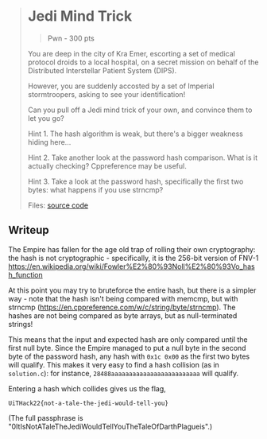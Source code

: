 > # Jedi Mind Trick
> > Pwn - 300 pts
> 
> You are deep in the city of Kra Emer, escorting a set of medical protocol droids to a local hospital, on a secret mission on behalf of the Distributed Interstellar Patient System (DIPS). 
> 
> However, you are suddenly accosted by a set of Imperial stormtroopers, asking to see your identification!
> 
> Can you pull off a Jedi mind trick of your own, and convince them to let you go?
>
> Hint 1. The hash algorithm is weak, but there's a bigger weakness hiding here...
> 
> Hint 2. Take another look at the password hash comparison. What is it actually checking? Cppreference may be useful.
> 
> Hint 3. Take a look at the password hash, specifically the first two bytes: what happens if you use strncmp?
> 
> Files: [source code](./scr)

## Writeup

The Empire has fallen for the age old trap of rolling their own cryptography: 
the hash is not cryptographic - specifically, it is the 256-bit version of FNV-1 https://en.wikipedia.org/wiki/Fowler%E2%80%93Noll%E2%80%93Vo_hash_function

At this point you may try to bruteforce the entire hash, but there is a simpler way - note that the hash isn't being compared with memcmp, but with strncmp (https://en.cppreference.com/w/c/string/byte/strncmp). The hashes are not being compared as byte arrays, but as null-terminated strings!

This means that the input and expected hash are only compared until the first null byte. Since the Empire managed to put a null byte in the second byte of the password hash, any hash with `0x1c 0x00` as the first two bytes will qualify. This makes it very easy to find a hash collision (as in `solution.c`): for instance, `28488aaaaaaaaaaaaaaaaaaaaaaaaa` will qualify.

Entering a hash which collides gives us the flag,  
```
UiTHack22{not-a-tale-the-jedi-would-tell-you}
```

(The full passphrase is "0ItIsNotATaleTheJediWouldTellYouTheTaleOfDarthPlagueis".)